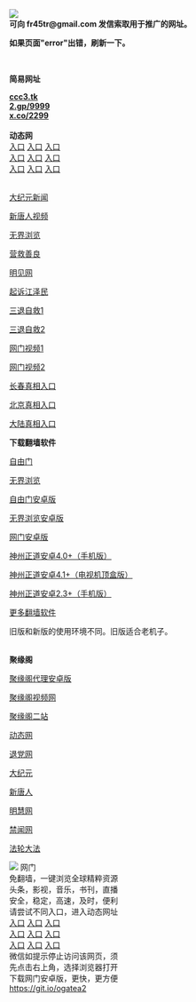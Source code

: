 <td align="center"><a target="_blank" href="https://raw.githubusercontent.com/szzd1/szzd1.github.io/master/1.JPG"><img src="https://raw.githubusercontent.com/szzd1/2/master/6.JPG" style="max-width:100%;"></a></td><br>
<strong>可向 fr45tr@gmail.com 发信索取用于推广的网址。</strong>
<p><strong>如果页面"error"出错，刷新一下。</strong></p>
<br>
<p><strong>简易网址</strong></p>
<strong><a href="http://ccc3.tk">ccc3.tk</a></strong><br>
<strong><a href="http://2.gp/9999">2.gp/9999</a></strong><br>
<strong><a href="http://x.co/2299">x.co/2299</a></strong><br>
<br>
<strong>动态网</strong>
<br>
      <a href="http://t.cn/R1d3ppq" rel="nofollow">入口</a>
      <a href="http://219.85.105.76/1" rel="nofollow">入口</a>
      <a href="http://tkhdvy.gpzeukry.ml/70cdtw" rel="nofollow">入口</a><br>
      <a href="http://tkhdvy.gpzeukry.ml/70ydtw" rel="nofollow">入口</a>
      <a href="http://tkhdvy.gpzeukry.ml/70ip03dw" rel="nofollow">入口</a>
      <a href="http://tkhdvy.gpzeukry.ml/70fdtw" rel="nofollow">入口</a><br>
      <a href="http://tkhdvy.gpzeukry.ml/70sdtw" rel="nofollow">入口</a>
      <a href="http://tkhdvy.gpzeukry.ml/70ip04dw" rel="nofollow">入口</a>
      <a href="http://tkhdvy.gpzeukry.ml/70hdtw" rel="nofollow">入口</a><br>

<br>
<p><a href="http://t.cn/R1d3pYE" rel="nofollow">大纪元新闻</a></p>
<p><a href="http://t.cn/R1d3pEm" rel="nofollow">新唐人视频</a></p>
<p><a href="http://t.cn/R1d3prI" rel="nofollow">无界浏览</a></p>
<p><a href="http://tkhdvy.gpzeukry.ml/70gqg" rel="nofollow">营救善良</a></p>
<p><a href="http://tkhdvy.gpzeukry.ml/mjw" rel="nofollow">明见网</a></p>
<p><a href="http://tkhdvy.gpzeukry.ml/70gsj" rel="nofollow">起诉江泽民</a></p>
<p><a href="http://t.cn/R1d3paf">三退自救1</a></p>
<p><a href="http://tkhdvy.gpzeukry.ml/szmst" rel="nofollow">三退自救2</a></p>
<p><a href="http://t.cn/R1d3pIl" rel="nofollow">网门视频1</a></p>
<p><a href="http://rprftnsr.bdcadfdl.ga" rel="nofollow">网门视频2</a></p>
<p><a href="https://s3.amazonaws.com/ogate/show.htm?r873651&amp;from=852" rel="nofollow">长春真相入口</a></p>
<p><a href="https://s3.amazonaws.com/ogate/show.htm?r873649&amp;from=852" rel="nofollow">北京真相入口</a></p>
<p><a href="https://s3.amazonaws.com/ogate/show.htm?r873656&amp;from=852 rel="nofollow">大陆真相入口</a><br></p>
<p><p><strong>下载翻墙软件</strong></p>


<p><a href="https://git.io/fgp" rel="nofollow">自由门</a></p>
<p><a href="https://git.io/vEJlj rel="nofollow">无界浏览</a></p>
<p><a href="https://git.io/fgma" rel="nofollow">自由门安卓版</a></p>
<p><a href="https://s3.amazonaws.com/693/um.apk" rel="nofollow">无界浏览安卓版</a></p>
<p><a href="https://git.io/ogatea2">网门安卓版</a></p>
<p><a href="https://git.io/vQjqe" rel="nofollow">神州正道安卓4.0+（手机版）</a></p>
<p><a href="https://git.io/vAonz" rel="nofollow">神州正道安卓4.1+（电视机顶盒版）</a></p>
<p><a href="https://git.io/vA5GO" rel="nofollow">神州正道安卓2.3+（手机版）</a></p>
<p><a href="https://github.com/bannedbook/fanqiang/wiki">更多翻墙软件</a></p>
旧版和新版的使用环境不同。旧版适合老机子。<br>


<br>
<p><strong>聚缘阁</strong></p>
<p><a href="https://github.com/hao369/a/raw/master/j8.apk">聚缘阁代理安卓版</a></p>
<p><a href="http://hao123.98uz.ga/9.html" rel="nofollow">聚缘阁视频网</a></p>
<p><a href="http://hao123.98uz.ga/j2" rel="nofollow">聚缘阁二站</a></p>
<p><a href="http://hao123.98uz.ga/" rel="nofollow">动态网</a></p>
<p><a href="http://hao123.98uz.ga/?id=8" rel="nofollow">退党网</a></p>
<p><a href="http://hao123.98uz.ga/?id=7" rel="nofollow">大纪元</a></p>
<p><a href="http://hao123.98uz.ga/?id=5" rel="nofollow">新唐人</a></p>
<p><a href="http://hao123.98uz.ga/?id=3" rel="nofollow">明慧网</a></p>
<p><a href="http://hao123.98uz.ga/?id=16" rel="nofollow">禁闻网</a></p>
<p><a href="http://hao123.98uz.ga/?id=15" rel="nofollow">法轮大法</a></p>
<td align="center"><a target="_blank" href="https://cloud.githubusercontent.com/assets/11880933/13434984/f430fae2-e012-11e5-814f-c2df1e82b247.jpg"><img src="https://cloud.githubusercontent.com/assets/11880933/13434984/f430fae2-e012-11e5-814f-c2df1e82b247.jpg" style="max-width:100%;"></a></td>
  </tr>
  <tr>
    <td align="center">网门<br>
      免翻墙，一键浏览全球精粹资源<br>
      头条，影视，音乐，书刊，直播<br>
      安全，稳定，高速，及时，便利<br>
    </td>
  </tr><tr>
    <td align="center">请尝试不同入口，进入动态网址<br>      
      <a href="https://s3.us-east-2.amazonaws.com/ogateh/show.htm?from=852" rel="nofollow">入口</a>
      <a href="https://s3.eu-west-2.amazonaws.com/ogatel/show.htm?from=852" rel="nofollow">入口</a>
      <a href="https://s3.amazonaws.com/ogate/show.htm?from=852" rel="nofollow">入口</a><br>
      <a href="https://s3.ap-northeast-2.amazonaws.com/ogates/show.htm?from=852" rel="nofollow">入口</a>
      <a href="https://s3.eu-central-1.amazonaws.com/ogatef/show.htm?from=852" rel="nofollow">入口</a>
      <a href="https://s3.ap-south-1.amazonaws.com/ogatem/show.htm?from=852" rel="nofollow">入口</a><br>
      <a href="https://s3-us-west-1.amazonaws.com/ogaten/show.htm?from=852" rel="nofollow">入口</a>
      <a href="https://s3.ca-central-1.amazonaws.com/ogatec/show.htm?from=852" rel="nofollow">入口</a>
      <a href="https://s3-ap-northeast-1.amazonaws.com/ogatet/show.htm?from=852" rel="nofollow">入口</a><br>
      微信如提示停止访问该网页，须<br>
      先点击右上角，选择浏览器打开<br>
    </td>
  </tr>
  <tr>
    <td align="center">
      下载网门安卓版，更快，更方便<br><a href="https://raw.githubusercontent.com/oGate2/up/master/oGate.apk" rel="nofollow">https://git.io/ogatea2</a><br>
